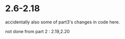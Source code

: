 # 2.6-2.18
accidentally also some of part3's changes in code here. 

not done from part 2 : 2.19,2.20
